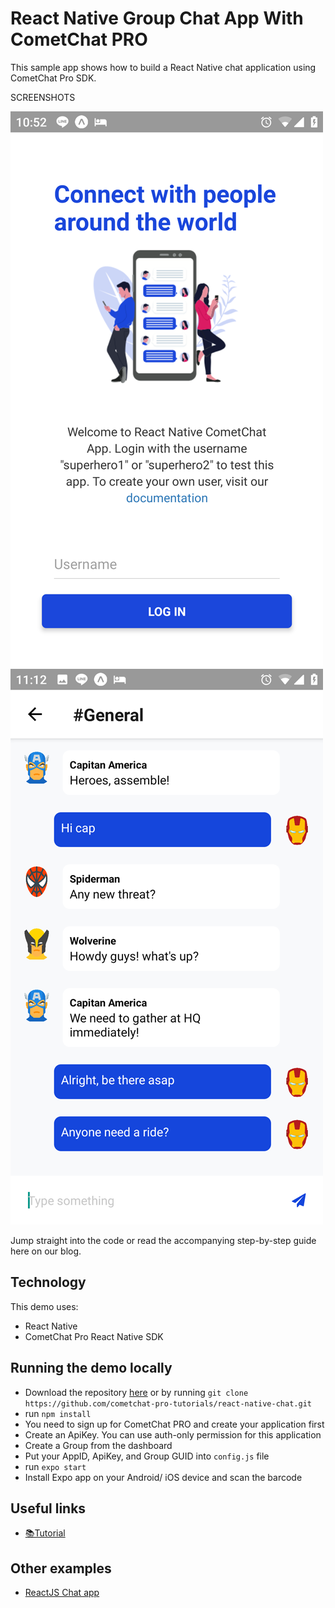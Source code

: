 # React Native Group Chat App With CometChat PRO

This sample app shows how to build a React Native chat application using CometChat Pro SDK. 

SCREENSHOTS

![Login](screenshot/screenshot_1.png)
![Chat Interface](screenshot/screenshot_2.png)

Jump straight into the code or read the accompanying step-by-step guide here on our blog.

## Technology

This demo uses:

* React Native
* CometChat Pro React Native SDK

## Running the demo locally

* Download the repository [here](https://github.com/cometchat-pro-tutorials/react-native-chat) or by running `git clone https://github.com/cometchat-pro-tutorials/react-native-chat.git`
* run `npm install`
* You need to sign up for CometChat PRO and create your application first
* Create an ApiKey. You can use auth-only permission for this application
* Create a Group from the dashboard
* Put your AppID, ApiKey, and Group GUID into `config.js` file
* run `expo start`
* Install Expo app on your Android/ iOS device and scan the barcode

## Useful links

* [📚Tutorial](https://prodocs.cometchat.com/docs)

## Other examples

* [ReactJS Chat app](https://github.com/cometchat-pro/javascript-reactjs-chat-app)
